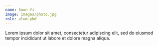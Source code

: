 ```yaml
---
name: Soon Yi
image: images/photo.jpg
role: alum-phd
---
```


Lorem ipsum dolor sit amet, consectetur adipiscing elit, sed do eiusmod tempor incididunt ut labore et dolore magna aliqua.
